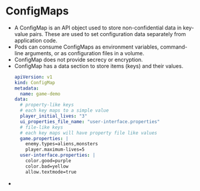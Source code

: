 # ConfigMaps

- A ConfigMap is an API object used to store non-confidential data in key-value pairs. These are used to set configuration data separately from application code.
- Pods can consume ConfigMaps as environment variables, command-line arguments, or as configuration files in a volume.
- ConfigMap does not provide secrecy or encryption.
- ConfigMap has a data section to store items (keys) and their values.
  ```yaml
  apiVersion: v1
  kind: ConfigMap
  metadata:
    name: game-demo
  data:
    # property-like keys
    # each key maps to a simple value
    player_initial_lives: "3"
    ui_properties_file_name: "user-interface.properties"
    # file-like keys
    # each key maps will have property file like values
    game.properties: |
      enemy.types=aliens,monsters
      player.maximum-lives=5
    user-interface.properties: |
      color.good=purple
      color.bad=yellow
      allow.textmode=true
  ```
- 